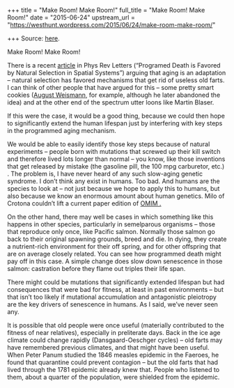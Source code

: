 +++
title = "Make Room! Make Room!"
full_title = "Make Room! Make Room!"
date = "2015-06-24"
upstream_url = "https://westhunt.wordpress.com/2015/06/24/make-room-make-room/"

+++
Source: [here](https://westhunt.wordpress.com/2015/06/24/make-room-make-room/).

Make Room! Make Room!

There is a recent
[article](http://www.necsi.edu/research/evoeco/programmed.pdf) in Phys
Rev Letters (“Programed Death is Favored by Natural Selection in Spatial
Systems”) arguing that aging is an adaptation – natural selection has
favored mechanisms that get rid of useless old farts. I can think of
other people that have argued for this – some pretty smart cookies
([August Weismann](https://en.wikipedia.org/wiki/August_Weismann), for
example, although he later abandoned the idea) and at the other end of
the spectrum utter loons like Martin Blaser.

If this were the case, it would be a good thing, because we could then
hope to significantly extend the human lifespan just by interfering with
key steps in the programmed aging mechanism.

We would be able to easily identify those key steps because of natural
experiments – people born with mutations that screwed up their kill
switch and therefore lived lots longer than normal – you know, like
those inventions that get released by mistake (the gasoline pill, the
100 mpg carburetor, etc.) . The problem is, I have never heard of any
such slow-aging genetic syndrome. I don’t think any exist in humans. Too
bad. And humans are the species to look at – not just because we hope
to apply this to humans, but also because we know an enormous amount
about human genetics. Milo of Crotona couldn’t lift a current paper
edition of [OMIM .  
](http://www.omim.org/)

On the other hand, there may well be cases in which something like this
happens in other species, particularly in semelparous organisms – those
that reproduce only once, like Pacific salmon. Normally those salmon go
back to their original spawning grounds, breed and die. In dying, they
create a nutrient-rich environment for their off spring, and for other
offspring that are on average closely related. You can see how
programmed death might pay off in this case. A simple change does slow
down senescence in those salmon: castration before they flame out
triples their life span.

There might could be mutations that significantly extended lifespan but
had consequences that were bad for fitness, at least in past
environments – but that isn’t too likely if mutational accumulation and
antagonistic pleiotropy are the key drivers of senescence in humans. As
I said, we’ve never seen any.

It is possible that old people were once useful (materially contributed
to the fitness of near relatives), especially in preliterate days. Back
in the ice age climate could change rapidly (Dansgaard-Oeschger cycles)
– old farts may have remembered previous climates, and that might have
been useful. When Peter Panum studied the 1846 measles epidemic in the
Faeroes, he found that quarantine could prevent contagion – but the old
farts that had lived through the 1781 epidemic already knew that. People
who listened to them, about a quarter of the population, were shielded
from the epidemic.

